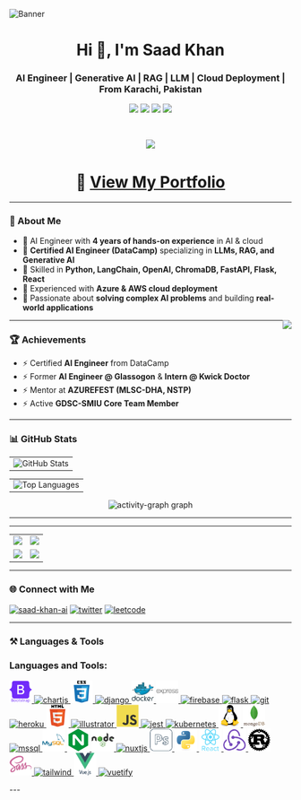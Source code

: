 ![Banner](https://res.cloudinary.com/superfolio/image/upload/v1620689979/68747470733a2f2f692e70696e696d672e636f6d2f6f726967696e616c732f63362f33332f63322f63363333633230656465383266306530636564376435373064626533613166332e676966_yjuh2s.gif)

<h1 align="center">Hi 👋, I'm Saad Khan</h1>
<h3 align="center">AI Engineer | Generative AI | RAG | LLM | Cloud Deployment | From Karachi, Pakistan</h3>
<p align="center">
  <img src="https://media4.giphy.com/media/v1.Y2lkPTc5MGI3NjExaDdoMGNjbXdxZmtwYjJ5b3p3cTVtdjUwcGJjNTBoN3dkZHhvYXNjbyZlcD12MV9pbnRlcm5hbF9naWZfYnlfaWQmY3Q9cw/ln7z2eWriiQAllfVcn/giphy.gif" width="100">
  <img src="https://i.giphy.com/media/LMt9638dO8dftAjtco/200.webp" width="100">
  <img src="https://media0.giphy.com/media/v1.Y2lkPTc5MGI3NjExcWJpdzRrdWpraDQ5b2MxZDZvZmI1dXhzNXlzY3Bhazl2b3VkamdwZSZlcD12MV9pbnRlcm5hbF9naWZfYnlfaWQmY3Q9Zw/du3J3cXyzhj75IOgvA/giphy.gif" width="100">
  <img src="https://media3.giphy.com/media/v1.Y2lkPTc5MGI3NjExcDk2Y3hyZWx3ZTN3NGhheHhycWVsZjdwdDB6d2hweGpkemk1ZXB3diZlcD12MV9pbnRlcm5hbF9naWZfYnlfaWQmY3Q9cw/tAjb5pyCEBhEb8jWxC/giphy.gif" width="100">
</p>

<br>

<p align="center">
  <a href="https://github.com/DenverCoder1/readme-typing-svg">
    <img src="https://readme-typing-svg.herokuapp.com?lines=AI+Engineer;Certified+AI+Engineer;4+Years+Experience;LLM+%26+RAG+Specialist;Cloud+Deployment+(AWS+%26+Azure);OpenAI+%7C+LangChain+%7C+ChromaDB;Python+Developer;Always+learning+%7C+Always+Evolving&center=true&width=600&height=50">
  </a>
</p>


<h1 align="center">
  🔗 <a href="https://saadtheaiengineer01.netlify.app/" target="_blank">View My Portfolio</a>
</h1>


---

### 🚀 About Me
- 🔹 AI Engineer with **4 years of hands-on experience** in AI & cloud  
- 🔹 **Certified AI Engineer (DataCamp)** specializing in **LLMs, RAG, and Generative AI**  
- 🔹 Skilled in **Python, LangChain, OpenAI, ChromaDB, FastAPI, Flask, React**  
- 🔹 Experienced with **Azure & AWS cloud deployment**  
- 🔹 Passionate about **solving complex AI problems** and building **real-world applications**

<p align="left">
<img align="right" height="150" src="https://institute.careerguide.com/wp-content/uploads/2020/10/e426702edf874b181aced1e2fa5c6cde.gif"  />


</p>

---

### 🏆 Achievements
- ⚡ Certified **AI Engineer** from DataCamp  
- ⚡ Former **AI Engineer @ Glassogon** & **Intern @ Kwick Doctor**  
- ⚡ Mentor at **AZUREFEST (MLSC-DHA, NSTP)**  
- ⚡ Active **GDSC-SMIU Core Team Member**  

---

### 📊 GitHub Stats
<table>
  <tr>
    <td>
      <img src="https://github-readme-stats-sigma-five.vercel.app/api?username=saad25011&show_icons=true&locale=en&count_private=true" alt="GitHub Stats" />
    </td>
  </tr>
</table>
<!-- 📊 Top Stats Row -->
<table>
  <tr>
    <td>
      <img src="https://github-readme-stats-sigma-five.vercel.app/api/top-langs?username=saad25011&show_icons=true&locale=en&layout=compact" alt="Top Languages" />
    </td>
  </tr>
</table>
<!-- 🧩 GitHub Activity Graph -->
<p align="center">
  <img src="https://github-readme-activity-graph.vercel.app/graph?username=saad25011&radius=16&theme=react&area=true&order=5" height="300" alt="activity-graph graph" />
</p>

---

---

<!-- 🚀 Featured Projects Row -->
<table>
  <tr>
    <td>
      <a href="https://github.com/saad25011/Ai-Assistant">
        <img src="https://github-readme-stats-sigma-five.vercel.app/api/pin/?username=saad25011&repo=Ai-Assistant" />
      </a>
    </td>
    <td>
      <a href="https://github.com/saad25011/chat-with-AI">
        <img src="https://github-readme-stats-sigma-five.vercel.app/api/pin/?username=saad25011&repo=chat-with-AI" />
      </a>
    </td>
  </tr>
  <tr>
    <td>
      <a href="https://github.com/saad25011/Another-Repo">
        <img src="https://github-readme-stats-sigma-five.vercel.app/api/pin/?username=saad25011&repo=Another-Repo" />
      </a>
    </td>
    <td>
      <a href="https://github.com/saad25011/One-More-Repo">
        <img src="https://github-readme-stats-sigma-five.vercel.app/api/pin/?username=saad25011&repo=One-More-Repo" />
      </a>
    </td>
  </tr>
</table>



---

### 🌐 Connect with Me
<p align="left">
<a href="https://www.linkedin.com/in/saadkhanofficial/" target="blank"><img align="center" src="https://raw.githubusercontent.com/rahuldkjain/github-profile-readme-generator/master/src/images/icons/Social/linked-in-alt.svg" alt="saad-khan-ai" height="30" width="40" /></a>
<a href="https://twitter.com/" target="blank"><img align="center" src="https://raw.githubusercontent.com/rahuldkjain/github-profile-readme-generator/master/src/images/icons/Social/twitter.svg" alt="twitter" height="30" width="40" /></a>
<a href="https://leetcode.com/" target="blank"><img align="center" src="https://raw.githubusercontent.com/rahuldkjain/github-profile-readme-generator/master/src/images/icons/Social/leet-code.svg" alt="leetcode" height="30" width="40" /></a>
</p>

---

### ⚒️ Languages & Tools
</p>

<h3 align="left">Languages and Tools:</h3>
<p align="left"> <a href="https://getbootstrap.com" target="_blank" rel="noreferrer"> <img src="https://raw.githubusercontent.com/devicons/devicon/master/icons/bootstrap/bootstrap-plain-wordmark.svg" alt="bootstrap" width="40" height="40"/> </a> <a href="https://www.chartjs.org" target="_blank" rel="noreferrer"> <img src="https://www.chartjs.org/media/logo-title.svg" alt="chartjs" width="40" height="40"/> </a> <a href="https://www.w3schools.com/css/" target="_blank" rel="noreferrer"> <img src="https://raw.githubusercontent.com/devicons/devicon/master/icons/css3/css3-original-wordmark.svg" alt="css3" width="40" height="40"/> </a> <a href="https://www.djangoproject.com/" target="_blank" rel="noreferrer"> <img src="https://cdn.worldvectorlogo.com/logos/django.svg" alt="django" width="40" height="40"/> </a> <a href="https://www.docker.com/" target="_blank" rel="noreferrer"> <img src="https://raw.githubusercontent.com/devicons/devicon/master/icons/docker/docker-original-wordmark.svg" alt="docker" width="40" height="40"/> </a> <a href="https://expressjs.com" target="_blank" rel="noreferrer"> <img src="https://raw.githubusercontent.com/devicons/devicon/master/icons/express/express-original-wordmark.svg" alt="express" width="40" height="40"/> </a> <a href="https://firebase.google.com/" target="_blank" rel="noreferrer"> <img src="https://www.vectorlogo.zone/logos/firebase/firebase-icon.svg" alt="firebase" width="40" height="40"/> </a> <a href="https://flask.palletsprojects.com/" target="_blank" rel="noreferrer"> <img src="https://www.vectorlogo.zone/logos/pocoo_flask/pocoo_flask-icon.svg" alt="flask" width="40" height="40"/> </a> <a href="https://git-scm.com/" target="_blank" rel="noreferrer"> <img src="https://www.vectorlogo.zone/logos/git-scm/git-scm-icon.svg" alt="git" width="40" height="40"/> </a> <a href="https://heroku.com" target="_blank" rel="noreferrer"> <img src="https://www.vectorlogo.zone/logos/heroku/heroku-icon.svg" alt="heroku" width="40" height="40"/> </a> <a href="https://www.w3.org/html/" target="_blank" rel="noreferrer"> <img src="https://raw.githubusercontent.com/devicons/devicon/master/icons/html5/html5-original-wordmark.svg" alt="html5" width="40" height="40"/> </a> <a href="https://www.adobe.com/in/products/illustrator.html" target="_blank" rel="noreferrer"> <img src="https://www.vectorlogo.zone/logos/adobe_illustrator/adobe_illustrator-icon.svg" alt="illustrator" width="40" height="40"/> </a> <a href="https://developer.mozilla.org/en-US/docs/Web/JavaScript" target="_blank" rel="noreferrer"> <img src="https://raw.githubusercontent.com/devicons/devicon/master/icons/javascript/javascript-original.svg" alt="javascript" width="40" height="40"/> </a> <a href="https://jestjs.io" target="_blank" rel="noreferrer"> <img src="https://www.vectorlogo.zone/logos/jestjsio/jestjsio-icon.svg" alt="jest" width="40" height="40"/> </a> <a href="https://kubernetes.io" target="_blank" rel="noreferrer"> <img src="https://www.vectorlogo.zone/logos/kubernetes/kubernetes-icon.svg" alt="kubernetes" width="40" height="40"/> </a> <a href="https://www.linux.org/" target="_blank" rel="noreferrer"> <img src="https://raw.githubusercontent.com/devicons/devicon/master/icons/linux/linux-original.svg" alt="linux" width="40" height="40"/> </a> <a href="https://www.mongodb.com/" target="_blank" rel="noreferrer"> <img src="https://raw.githubusercontent.com/devicons/devicon/master/icons/mongodb/mongodb-original-wordmark.svg" alt="mongodb" width="40" height="40"/> </a> <a href="https://www.microsoft.com/en-us/sql-server" target="_blank" rel="noreferrer"> <img src="https://www.svgrepo.com/show/303229/microsoft-sql-server-logo.svg" alt="mssql" width="40" height="40"/> </a> <a href="https://www.mysql.com/" target="_blank" rel="noreferrer"> <img src="https://raw.githubusercontent.com/devicons/devicon/master/icons/mysql/mysql-original-wordmark.svg" alt="mysql" width="40" height="40"/> </a> <a href="https://www.nginx.com" target="_blank" rel="noreferrer"> <img src="https://raw.githubusercontent.com/devicons/devicon/master/icons/nginx/nginx-original.svg" alt="nginx" width="40" height="40"/> </a> <a href="https://nodejs.org" target="_blank" rel="noreferrer"> <img src="https://raw.githubusercontent.com/devicons/devicon/master/icons/nodejs/nodejs-original-wordmark.svg" alt="nodejs" width="40" height="40"/> </a> <a href="https://nuxtjs.org/" target="_blank" rel="noreferrer"> <img src="https://www.vectorlogo.zone/logos/nuxtjs/nuxtjs-icon.svg" alt="nuxtjs" width="40" height="40"/> </a> <a href="https://www.photoshop.com/en" target="_blank" rel="noreferrer"> <img src="https://raw.githubusercontent.com/devicons/devicon/master/icons/photoshop/photoshop-line.svg" alt="photoshop" width="40" height="40"/> </a> <a href="https://www.python.org" target="_blank" rel="noreferrer"> <img src="https://raw.githubusercontent.com/devicons/devicon/master/icons/python/python-original.svg" alt="python" width="40" height="40"/> </a> <a href="https://reactjs.org/" target="_blank" rel="noreferrer"> <img src="https://raw.githubusercontent.com/devicons/devicon/master/icons/react/react-original-wordmark.svg" alt="react" width="40" height="40"/> </a> <a href="https://redux.js.org" target="_blank" rel="noreferrer"> <img src="https://raw.githubusercontent.com/devicons/devicon/master/icons/redux/redux-original.svg" alt="redux" width="40" height="40"/> </a> <a href="https://www.rust-lang.org" target="_blank" rel="noreferrer"> <img src="https://raw.githubusercontent.com/devicons/devicon/master/icons/rust/rust-plain.svg" alt="rust" width="40" height="40"/> </a> <a href="https://sass-lang.com" target="_blank" rel="noreferrer"> <img src="https://raw.githubusercontent.com/devicons/devicon/master/icons/sass/sass-original.svg" alt="sass" width="40" height="40"/> </a> <a href="https://tailwindcss.com/" target="_blank" rel="noreferrer"> <img src="https://www.vectorlogo.zone/logos/tailwindcss/tailwindcss-icon.svg" alt="tailwind" width="40" height="40"/> </a> <a href="https://vuejs.org/" target="_blank" rel="noreferrer"> <img src="https://raw.githubusercontent.com/devicons/devicon/master/icons/vuejs/vuejs-original-wordmark.svg" alt="vuejs" width="40" height="40"/> </a> <a href="https://vuetifyjs.com/en/" target="_blank" rel="noreferrer"> <img src="https://bestofjs.org/logos/vuetify.svg" alt="vuetify" width="40" height="40"/> </a> 
</p>
---

